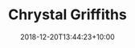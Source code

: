 ---
title: "Chrystal Griffiths"
date: 2018-12-20T13:44:23+10:00
draft: false
jobtitle: "Student placement (1 years)"
weight: 1.2
---
